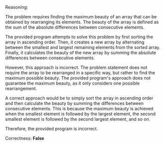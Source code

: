 Reasoning:

The problem requires finding the maximum beauty of an array that can be obtained by rearranging its elements. The beauty of the array is defined as the sum of the absolute differences between consecutive elements.

The provided program attempts to solve this problem by first sorting the array in ascending order. Then, it creates a new array by alternating between the smallest and largest remaining elements from the sorted array. Finally, it calculates the beauty of the new array by summing the absolute differences between consecutive elements.

However, this approach is incorrect. The problem statement does not require the array to be rearranged in a specific way, but rather to find the maximum possible beauty. The provided program's approach does not guarantee the maximum beauty, as it only considers one possible rearrangement.

A correct approach would be to simply sort the array in ascending order and then calculate the beauty by summing the differences between consecutive elements. This is because the maximum beauty is achieved when the smallest element is followed by the largest element, the second smallest element is followed by the second largest element, and so on.

Therefore, the provided program is incorrect.

Correctness: **False**